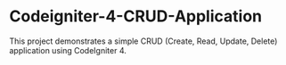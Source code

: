 # Codeigniter-4-CRUD-Application
This project demonstrates a simple CRUD (Create, Read, Update, Delete) application using CodeIgniter 4.
